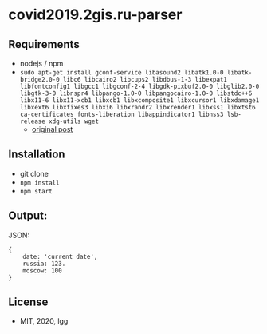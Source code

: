 # covid2019.2gis.ru-parser

## Requirements

* nodejs / npm
* `sudo apt-get install gconf-service libasound2 libatk1.0-0 libatk-bridge2.0-0 libc6 libcairo2 libcups2 libdbus-1-3 libexpat1 libfontconfig1 libgcc1 libgconf-2-4 libgdk-pixbuf2.0-0 libglib2.0-0 libgtk-3-0 libnspr4 libpango-1.0-0 libpangocairo-1.0-0 libstdc++6 libx11-6 libx11-xcb1 libxcb1 libxcomposite1 libxcursor1 libxdamage1 libxext6 libxfixes3 libxi6 libxrandr2 libxrender1 libxss1 libxtst6 ca-certificates fonts-liberation libappindicator1 libnss3 lsb-release xdg-utils wget`
    * [original post](https://github.com/puppeteer/puppeteer/issues/3443#issuecomment-433096772)

## Installation

* git clone
* `npm install`
* `npm start`

## Output:

JSON:
```
{
    date: 'current date',
    russia: 123.
    moscow: 100
}
```

## License

* MIT, 2020, lgg
